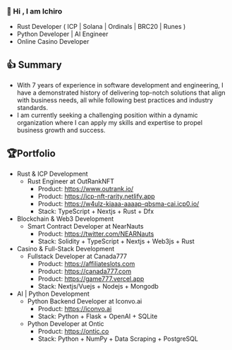 <!--
<div align="center">
<img src="https://w4ulz-kiaaa-aaaap-qbsma-cai.icp0.io/logo2.svg" align="center" style="width: 80%" />
</div>  
-->
### 👋 Hi , I am Ichiro  
- Rust Developer ( ICP | Solana | Ordinals | BRC20 | Runes )
- Python Developer | AI Engineer
- Online Casino Developer

👍 Summary
-------------------------------------
- With 7 years of experience in software development and engineering, I have a demonstrated history of delivering top-notch solutions that align with business needs, all while following best practices and industry standards.
- I am currently seeking a challenging position within a dynamic organization where I can apply my skills and expertise to propel business growth and success.

🏆Portfolio
-------------------------------------
- Rust & ICP Development
    - Rust Engineer at OutRankNFT
      - Product: https://www.outrank.io/ 
      - Product: https://icp-nft-rarity.netlify.app 
      - Product: https://w4ulz-kiaaa-aaaap-qbsma-cai.icp0.io/          
      - Stack: TypeScript + Nextjs + Rust + Dfx
- Blockchain & Web3 Development
    - Smart Contract Developer at NearNauts
      - Product: https://twitter.com/NEARNauts
      - Stack: Solidity + TypeScript + Nextjs + Web3js + Rust
- Casino & Full-Stack Development
   - Fullstack Developer at Canada777
      - Product: https://affiliateslots.com
      - Product: https://canada777.com
      - Product: https://game777.vercel.app
      - Stack: Nextjs/Vuejs + Nodejs + Mongodb
- AI | Python Development
   - Python Backend Developer at Iconvo.ai
      - Product: https://iconvo.ai
      - Stack: Python + Flask + OpenAI + SQLite
   - Python Developer at Ontic
      - Product: https://ontic.co
      - Stack: Python + NumPy + Data Scraping + PostgreSQL
